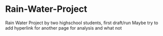 # Rain-Water-Project
Rain Water Project by two highschool students, first draft/run
Maybe try to add hyperlink for another page for analysis and what not
